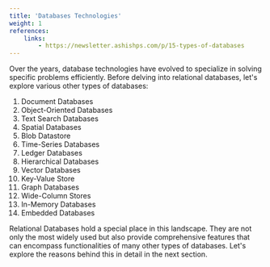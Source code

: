 ```yaml
---
title: 'Databases Technologies'
weight: 1
references:
    links:
        - https://newsletter.ashishps.com/p/15-types-of-databases
---
```


Over the years, database technologies have evolved to specialize in solving specific problems efficiently. Before delving into relational databases, let's explore various other types of databases:

1. Document Databases
2. Object-Oriented Databases
3. Text Search Databases
4. Spatial Databases
5. Blob Datastore
6. Time-Series Databases
7. Ledger Databases
8. Hierarchical Databases
9. Vector Databases
10. Key-Value Store
11. Graph Databases
12. Wide-Column Stores
13. In-Memory Databases
14. Embedded Databases

Relational Databases hold a special place in this landscape. They are not only the most widely used but also provide comprehensive features that can encompass functionalities of many other types of databases. Let's explore the reasons behind this in detail in the next section.



